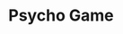 --- 
title: "Psycho Game"
publishdate: "2019-3-23T16:48:46+02:00"
src: "https://365manga.net/manga/psycho-game"
image: "https://data.365manga.net/images/thumbnails/24493-psycho-game.jpg"
description: "Let the games begin..."
---